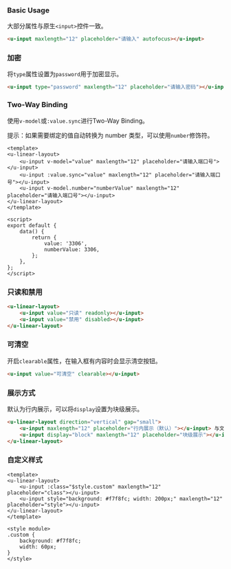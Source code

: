 ### Basic Usage

大部分属性与原生`<input>`控件一致。

``` html
<u-input maxlength="12" placeholder="请输入" autofocus></u-input>
```

### 加密

将`type`属性设置为`password`用于加密显示。

``` html
<u-input type="password" maxlength="12" placeholder="请输入密码"></u-input>
```

### Two-Way Binding

使用`v-model`或`:value.sync`进行Two-Way Binding。

提示：如果需要绑定的值自动转换为 number 类型，可以使用`number`修饰符。

``` vue
<template>
<u-linear-layout>
    <u-input v-model="value" maxlength="12" placeholder="请输入端口号"></u-input>
    <u-input :value.sync="value" maxlength="12" placeholder="请输入端口号"></u-input>
    <u-input v-model.number="numberValue" maxlength="12" placeholder="请输入端口号"></u-input>
</u-linear-layout>
</template>

<script>
export default {
    data() {
        return {
            value: '3306',
            numberValue: 3306,
        };
    },
};
</script>
```

### 只读和禁用

``` html
<u-linear-layout>
    <u-input value="只读" readonly></u-input>
    <u-input value="禁用" disabled></u-input>
</u-linear-layout>
```

### 可清空

开启`clearable`属性，在输入框有内容时会显示清空按钮。

``` html
<u-input value="可清空" clearable></u-input>
```

### 展示方式

默认为行内展示，可以将`display`设置为块级展示。

``` html
<u-linear-layout direction="vertical" gap="small">
    <u-input maxlength="12" placeholder="行内展示（默认）"></u-input> 与文字对齐
    <u-input display="block" maxlength="12" placeholder="块级展示"></u-input>
</u-linear-layout>
```

### 自定义样式

``` vue
<template>
<u-linear-layout>
    <u-input :class="$style.custom" maxlength="12" placeholder="class"></u-input>
    <u-input style="background: #f7f8fc; width: 200px;" maxlength="12" placeholder="style"></u-input>
</u-linear-layout>
</template>

<style module>
.custom {
    background: #f7f8fc;
    width: 60px;
}
</style>
```
